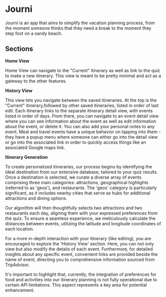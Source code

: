 
# Journi

Journi is an app that aims to simplify the vacation planning process, from the moment someone thinks that they need a break to the moment they step foot on a sandy beach. 

## Sections
**Home View**


Home View can navigate to the "Current" itinerary as well as link to the quiz to make a new itinerary. This view is meant to be pretty minimal and act as a gateway to the other features.

**History View**


This view lets you navigate between the saved itineraries. At the top is the "Current" itinerary,followed by other saved itineraries, listed in order of last edit. Each itinerary links to the separate itinerary detail view, with events listed in order of days. From there, you can navigate to an event detail view where you can see information about the event as well as edit information about the event, or delete it. You can also add your personal notes to any event. Meal and travel events have a unique behavior on tapping into them - they have a popup menu where someone can either go into the detail view or go into the associated link in order to quickly access things like an associated Google maps link. 


**Itinerary Generation**

To create personalized itineraries, our process begins by identifying the ideal destination from our extensive database, tailored to your quiz results. Once a destination is selected, we curate a diverse array of events comprising three main categories: attractions, geographical highlights (referred to as 'geos'), and restaurants. The 'geos' category is particularly significant, as it includes nearby cities that serve as hubs for additional attractions and dining options.

Our algorithm will then thoughtfully selects two attractions and two restaurants each day, aligning them with your expressed preferences from the quiz. To ensure a seamless experience, we meticulously calculate the distances between events, utilizing the latitude and longitude coordinates of each location.

For a more in-depth interaction with your itinerary (like editing), you are encouraged to explore the 'History View' section. Here, you can not only view but also modify the details of each event. Furthermore, for detailed insights about any specific event, convenient links are provided beside the name of event, directing you to comprehensive information sourced from TripAdvisor.

It's important to highlight that, currently, the integration of preferences for food and activities into our itinerary planning is not fully operational due to certain API limitations. This aspect represents a key area for potential enhancement.